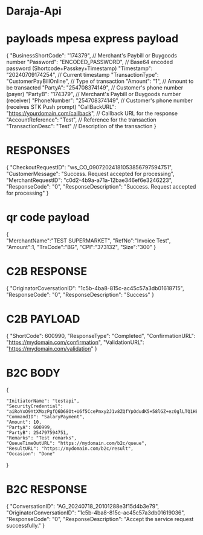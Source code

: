 # Daraja-Api
# payloads mpesa express payload 
{
  "BusinessShortCode": "174379",  // Merchant's Paybill or Buygoods number
  "Password": "ENCODED_PASSWORD",  // Base64 encoded password (Shortcode+Passkey+Timestamp)
  "Timestamp": "20240709174254",  // Current timestamp
  "TransactionType": "CustomerPayBillOnline",  // Type of transaction
  "Amount": "1",  // Amount to be transacted
  "PartyA": "254708374149",  // Customer's phone number (payer)
  "PartyB": "174379",  // Merchant's Paybill or Buygoods number (receiver)
  "PhoneNumber": "254708374149",  // Customer's phone number (receives STK Push prompt)
  "CallBackURL": "https://yourdomain.com/callback",  // Callback URL for the response
  "AccountReference": "Test",  // Reference for the transaction
  "TransactionDesc": "Test"  // Description of the transaction
}

# RESPONSES
{
    "CheckoutRequestID": "ws_CO_09072024181053856797594751",
    "CustomerMessage": "Success. Request accepted for processing",
    "MerchantRequestID": "c0d2-4b9a-a71a-12bae346ef6e3246223",
    "ResponseCode": "0",
    "ResponseDescription": "Success. Request accepted for processing"
}
# qr code payload 
{    
   "MerchantName":"TEST SUPERMARKET",
   "RefNo":"Invoice Test",
   "Amount":1,
   "TrxCode":"BG",
   "CPI":"373132",
   "Size":"300"
}
# C2B RESPONSE
{
    "OriginatorCoversationID": "1c5b-4ba8-815c-ac45c57a3db01618715",
    "ResponseCode": "0",
    "ResponseDescription": "Success"
}
# C2B PAYLOAD
{
    "ShortCode": 600990,
    "ResponseType": "Completed",
    "ConfirmationURL": "https://mydomain.com/confirmation",
    "ValidationURL": "https://mydomain.com/validation"
  }
# B2C BODY
{
    
    "InitiatorName": "testapi",
    "SecurityCredential": "aiRoYxO9YtXMozPgfQ6D68Ot+U6f5CcePmxy2J1v8ZQfYpOdudK5+58lGZ+ez0glLTQ1HEWrpuYj2kkEGHFlpv4MNY+uZoTRr6KTm0/3Y8yCN1hF7fkj3p/6dbAlP2b7uYM++8azfC8IFQZHfp/wOKaJ2DhcNak7CbOWZb2LrE7KXpSx02KMDMnIq2vhn/3ylcgn9owMUJAOiCfFHm4u6F7PzHjAdYbskA6D4KjLbqZd8UhSj1BbdCqi1rJeZJ3NatFqbTPohxpVxzIaWX16LnMATE5aMWLnSTwO5GqOKm5l5IZXnGB5flMDSsLoiYTMerZJEDvXoUAptJpLWeV4TQ==",
    "CommandID": "SalaryPayment",
    "Amount": 10,
    "PartyA": 600999,
    "PartyB": 254797594751,
    "Remarks": "Test remarks",
    "QueueTimeOutURL": "https://mydomain.com/b2c/queue",
    "ResultURL": "https://mydomain.com/b2c/result",
    "Occasion": "Done"
  }
  # B2C RESPONSE
  {
    "ConversationID": "AG_20240718_20101288e3f15d4b3e79",
    "OriginatorConversationID": "1c5b-4ba8-815c-ac45c57a3db01619036",
    "ResponseCode": "0",
    "ResponseDescription": "Accept the service request successfully."
}